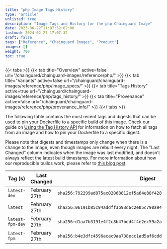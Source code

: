 ```yaml
---
title: "php Image Tags History"
type: "article"
unlisted: true
description: "Image Tags and History for the php Chainguard Image"
date: 2023-06-22T11:07:52+02:00
lastmod: 2024-02-27 17:07:32
draft: false
tags: ["Reference", "Chainguard Images", "Product"]
images: []
weight: 700
toc: true
---
```


{{< tabs >}}
{{< tab title="Overview" active=false url="/chainguard/chainguard-images/reference/php/" >}}
{{< tab title="Variants" active=false url="/chainguard/chainguard-images/reference/php/image_specs/" >}}
{{< tab title="Tags History" active=true url="/chainguard/chainguard-images/reference/php/tags_history/" >}}
{{< tab title="Provenance" active=false url="/chainguard/chainguard-images/reference/php/provenance_info/" >}}
{{</ tabs >}}

The following table contains the most recent tags and digests that can be used to pin your Dockerfile to a specific build of this image. Check our guide on [Using the Tag History API](/chainguard/chainguard-images/using-the-tag-history-api/) for information on how to fetch all tags from an image and how to pin your Dockerfile to a specific digest.

Please note that digests and timestamps only change when there is a change to the image, even though images are rebuilt every night. The "Last Changed" column indicates when the image was last modified, and doesn't always reflect the latest build timestamp. For more information about how our reproducible builds work, please refer to [this blog post](https://www.chainguard.dev/unchained/reproducing-chainguards-reproducible-image-builds).

| Tag (s)           | Last Changed  | Digest                                                                    |
|-------------------|---------------|---------------------------------------------------------------------------|
|  `latest-dev`     | February 27th | `sha256:792299ad875ac02068812ef5a64e88f4282fd9b879da3b314052573b57b6245c` |
|  `latest`         | February 27th | `sha256:06191b85c94addff3b93d6c2e05c790a94a8245e371e657c9abe372d4b2b0689` |
|  `latest-fpm-dev` | February 27th | `sha256:d1aa7b3191e4f2c8b47bdd4f4e2ec59a2a1bb4c707aeab0c42d5a83c6aab0689` |
|  `latest-fpm`     | February 27th | `sha256:b4e3dfc4596acac9aa738ecc1ad5af6cdddd42816c1b31610d3b256444fe9bd1` |


